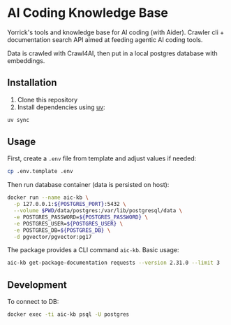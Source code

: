 # AI Coding Knowledge Base

Yorrick's tools and knowledge base for AI coding (with Aider).
Crawler cli + documentation search API aimed at feeding agentic AI coding tools. 

Data is crawled with Crawl4AI, then put in a local postgres database with embeddings.

## Installation

1. Clone this repository
2. Install dependencies using [uv](https://docs.astral.sh/uv/getting-started/installation/):
```bash
uv sync
```

## Usage

First, create a `.env` file from template and adjust values if needed:

```bash
cp .env.template .env
```

Then run database container (data is persisted on host):
```bash
docker run --name aic-kb \
  -p 127.0.0.1:${POSTGRES_PORT}:5432 \
  --volume $PWD/data/postgres:/var/lib/postgresql/data \
  -e POSTGRES_PASSWORD=${POSTGRES_PASSWORD} \
  -e POSTGRES_USER=${POSTGRES_USER} \
  -e POSTGRES_DB=${POSTGRES_DB} \
  -d pgvector/pgvector:pg17
```

The package provides a CLI command `aic-kb`. Basic usage:

```bash
aic-kb get-package-documentation requests --version 2.31.0 --limit 3
```


## Development

To connect to DB:

```bash
docker exec -ti aic-kb psql -U postgres
```
